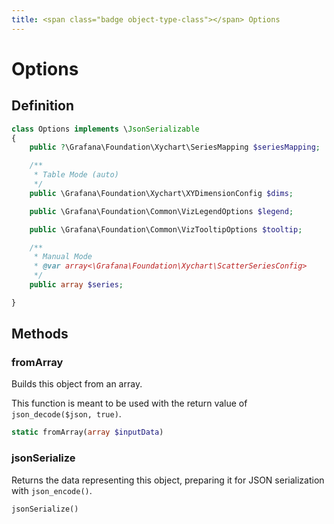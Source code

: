 ```yaml
---
title: <span class="badge object-type-class"></span> Options
---
```

# <span class="badge object-type-class"></span> Options

## Definition

```php
class Options implements \JsonSerializable
{
    public ?\Grafana\Foundation\Xychart\SeriesMapping $seriesMapping;

    /**
     * Table Mode (auto)
     */
    public \Grafana\Foundation\Xychart\XYDimensionConfig $dims;

    public \Grafana\Foundation\Common\VizLegendOptions $legend;

    public \Grafana\Foundation\Common\VizTooltipOptions $tooltip;

    /**
     * Manual Mode
     * @var array<\Grafana\Foundation\Xychart\ScatterSeriesConfig>
     */
    public array $series;

}
```
## Methods

### <span class="badge object-method"></span> fromArray

Builds this object from an array.

This function is meant to be used with the return value of `json_decode($json, true)`.

```php
static fromArray(array $inputData)
```

### <span class="badge object-method"></span> jsonSerialize

Returns the data representing this object, preparing it for JSON serialization with `json_encode()`.

```php
jsonSerialize()
```

